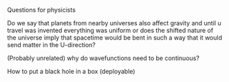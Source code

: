 Questions for physicists

Do we say that planets from nearby universes also affect gravity and until u travel was invented everything was uniform or does the shifted nature of the universe imply that spacetime would be bent in such a way that it would send matter in the U-direction?




(Probably unrelated) why do wavefunctions need to be continuous?



How to put a black hole in a box (deployable)
